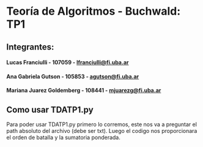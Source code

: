 # Teoría de Algoritmos - Buchwald: TP1 

## Integrantes:
#### Lucas Franciulli - 107059 - lfranciulli@fi.uba.ar
#### Ana Gabriela Gutson - 105853 - agutson@fi.uba.ar
#### Mariana Juarez Goldemberg - 108441 - mjuarezg@fi.uba.ar


## Como usar TDATP1.py

Para poder usar TDATP1.py primero lo corremos, este nos va a preguntar el path absoluto del archivo (debe ser txt). Luego el codigo nos proporcionara el orden de batalla y la sumatoria ponderada.